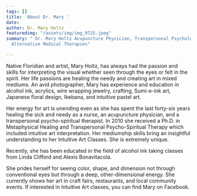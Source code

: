 ```yaml
---
tags: []
title: 'About Dr. Mary '
date: 
author: Dr. Mary Holtz
featuredimg: "/assets/img/img_9725.jpeg"
summary: " Dr. Mary Holtz Acupuncture Physician, Transpersonal Psychology &  Complementary
  Alternative Medical Therapies"

---
```

Native Floridian and artist, Mary Holtz, has always had the passion and skills for interpreting the visual whether seen through the eyes or felt in the spirit. Her life passions are healing the needy and creating art in mixed mediums. An avid photographer, Mary has experience and education in alcohol ink, acrylics, wire wrapping jewelry, crafting, Sumi-e-ink art, Japanese floral design, Ikebana, and intuitive pastel art.

Her energy for art is unending even as she has spent the last forty-six years healing the sick and needy as a nurse, an acupuncture physician, and a transpersonal psycho-spiritual therapist. In 2010 she received a Ph.D. in Metaphysical Healing and Transpersonal Psycho-Spiritual Therapy which included intuitive art interpretation. Her mediumship skills bring an insightful understanding to her Intuitive Art Classes. She is extremely unique.

Recently, she has been educated in the field of alcohol ink taking classes from Linda Clifford and Alexis Bonavitacola.

She prides herself for seeing color, shape, and dimension not through conventional eyes but through a deep, other-dimensional energy. She currently shows her art in craft fairs, restaurants, and local community events. If interested in Intuitive Art classes, you can find Mary on Facebook.